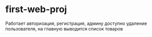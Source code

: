 # first-web-proj
Работает авторизация, регистрация, админу доступно удаление пользователя, на главную выводится список товаров
